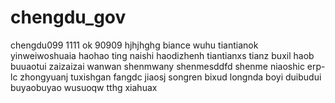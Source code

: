 # chengdu_gov
chengdu099
1111
ok
90909
hjhjhghg
biance
wuhu
tiantianok
yinweiwoshuaia
haohao
ting
naishi
haodizhenh
tiantianxs
tianz
buxil
haob
buuaotui
zaizaizai
wanwan
shenmwany
shenmesddfd
shenme
niaoshic
erp-lc
zhongyuanj
tuxishgan
fangdc
jiaosj
songren
bixud
longnda
boyi
duibudui
buyaobuyao
wusuoqw
tthg
xiahuax
